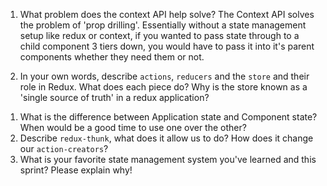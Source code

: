 1. What problem does the context API help solve?
   The Context API solves the problem of 'prop drilling'. Essentially without a state management setup like redux or context, if you wanted to pass state through to a child component 3 tiers down, you would have to pass it into it's parent components whether they need them or not.

1. In your own words, describe `actions`, `reducers` and the `store` and their role in Redux. What does each piece do? Why is the store known as a 'single source of truth' in a redux application?

1) What is the difference between Application state and Component state? When would be a good time to use one over the other?
1) Describe `redux-thunk`, what does it allow us to do? How does it change our `action-creators`?
1) What is your favorite state management system you've learned and this sprint? Please explain why!
